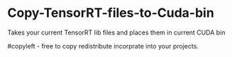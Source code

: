 # Copy-TensorRT-files-to-Cuda-bin
Takes your current TensorRT lib files and places them in current CUDA bin

#copyleft - free to copy redistribute incorprate into your projects.
